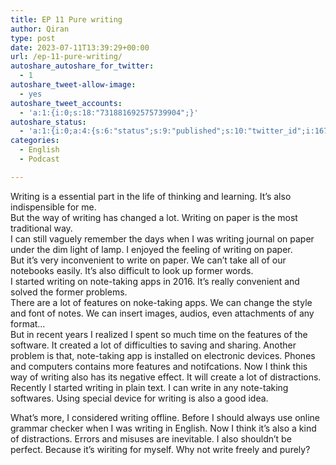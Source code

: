 ```yaml
---
title: EP 11 Pure writing
author: Qiran
type: post
date: 2023-07-11T13:39:29+00:00
url: /ep-11-pure-writing/
autoshare_autoshare_for_twitter:
  - 1
autoshare_tweet-allow-image:
  - yes
autoshare_tweet_accounts:
  - 'a:1:{i:0;s:18:"731881692575739904";}'
autoshare_status:
  - 'a:1:{i:0;a:4:{s:6:"status";s:9:"published";s:10:"twitter_id";i:1678761014400278529;s:6:"handle";s:9:"qiran_liu";s:10:"created_at";s:25:"2023-07-11T13:39:50+00:00";}}'
categories:
  - English
  - Podcast

---
```

<figure class="wp-block-embed is-type-wp-embed is-provider-anchor-fm-inc wp-block-embed-anchor-fm-inc">

<div class="wp-block-embed__wrapper">
</div></figure>

Writing is a essential part in the life of thinking and learning. It&#8217;s also indispensible for me.  
But the way of writing has changed a lot. Writing on paper is the most traditional way.  
I can still vaguely remember the days when I was writing journal on paper under the dim light of lamp. I enjoyed the feeling of writing on paper.  
But it&#8217;s very inconvenient to write on paper. We can&#8217;t take all of our notebooks easily. It&#8217;s also difficult to look up former words.  
I started writing on note-taking apps in 2016. It&#8217;s really convenient and solved the former problems.  
There are a lot of features on noke-taking apps. We can change the style and font of notes. We can insert images, audios, even attachments of any format…  
But in recent years I realized I spent so much time on the features of the software. It created a lot of difficulties to saving and sharing. Another problem is that, note-taking app is installed on electronic devices. Phones and computers contains more features and notifcations. Now I think this way of writing also has its negative effect. It will create a lot of distractions.  
Recently I started writing in plain text. I can write in any note-taking softwares. Using special device for writing is also a good idea.

What&#8217;s more, I considered writing offline. Before I should always use online grammar checker when I was writing in English. Now I think it&#8217;s also a kind of distractions. Errors and misuses are inevitable. I also shouldn&#8217;t be perfect. Because it&#8217;s wiriting for myself. Why not write freely and purely?